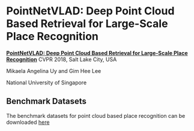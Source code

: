 # PointNetVLAD: Deep Point Cloud Based Retrieval for Large-Scale Place Recognition
**[PointNetVLAD: Deep Point Cloud Based Retrieval for Large-Scale Place Recognition](https://arxiv.org/abs/1804.03492)** CVPR 2018, Salt Lake City, USA

Mikaela Angelina Uy and Gim Hee Lee

National University of Singapore

## Benchmark Datasets
The benchmark datasets for point cloud based place recognition can be downloaded [here](https://drive.google.com/open?id=1Wn1Lvvk0oAkwOUwR0R6apbrekdXAUg7D)
